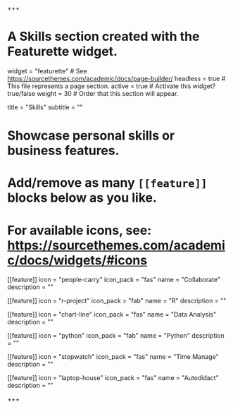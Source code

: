 +++
# A Skills section created with the Featurette widget.
widget = "featurette"  # See https://sourcethemes.com/academic/docs/page-builder/
headless = true  # This file represents a page section.
active = true  # Activate this widget? true/false
weight = 30  # Order that this section will appear.

title = "Skills"
subtitle = ""

# Showcase personal skills or business features.
# 
# Add/remove as many `[[feature]]` blocks below as you like.
# 
# For available icons, see: https://sourcethemes.com/academic/docs/widgets/#icons

[[feature]]
  icon = "people-carry"
  icon_pack = "fas"
  name = "Collaborate"
  description = ""
  
[[feature]]
  icon = "r-project"
  icon_pack = "fab"
  name = "R"
  description = ""
  
[[feature]]
  icon = "chart-line"
  icon_pack = "fas"
  name = "Data Analysis"
  description = ""  
  
[[feature]]
  icon = "python"
  icon_pack = "fab"
  name = "Python"
  description = ""
  
 [[feature]]
  icon = "stopwatch"
  icon_pack = "fas"
  name = "Time Manage"
  description = ""
  
  [[feature]]
  icon = "laptop-house"
  icon_pack = "fas"
  name = "Autodidact"
  description = ""

+++
